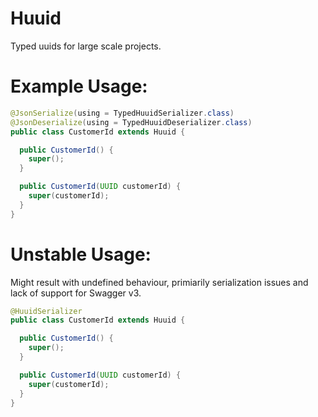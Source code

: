 # Huuid
Typed uuids for large scale projects.

# Example Usage:
```java
@JsonSerialize(using = TypedHuuidSerializer.class)
@JsonDeserialize(using = TypedHuuidDeserializer.class)
public class CustomerId extends Huuid {

  public CustomerId() {
    super();
  }

  public CustomerId(UUID customerId) {
    super(customerId);
  }
}
```
# Unstable Usage:
Might result with undefined behaviour, primiarily serialization issues and lack of support for Swagger v3.
```java
@HuuidSerializer
public class CustomerId extends Huuid {

  public CustomerId() {
    super();
  }

  public CustomerId(UUID customerId) {
    super(customerId);
  }
}
```